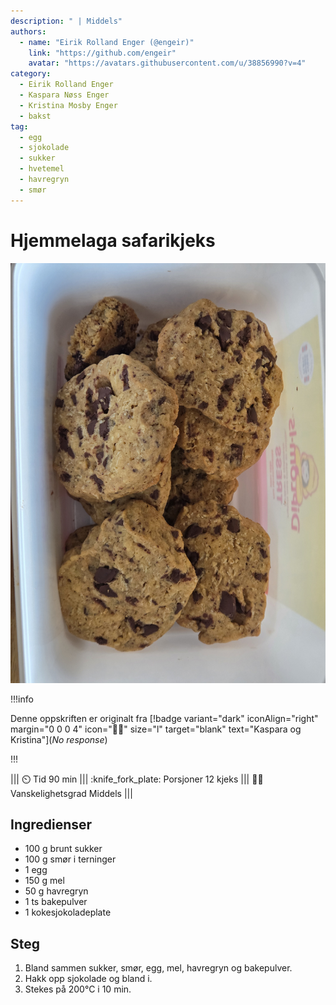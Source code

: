 ```yaml
---
description: " | Middels"
authors:
  - name: "Eirik Rolland Enger (@engeir)"
    link: "https://github.com/engeir"
    avatar: "https://avatars.githubusercontent.com/u/38856990?v=4"
category:
  - Eirik Rolland Enger
  - Kaspara Nøss Enger
  - Kristina Mosby Enger
  - bakst
tag:
  - egg
  - sjokolade
  - sukker
  - hvetemel
  - havregryn
  - smør
---
```


# Hjemmelaga safarikjeks

![](/static/hjemmelaga-safarikjeks/20250720_203651.jpg)

!!!info

Denne oppskriften er originalt fra [!badge variant="dark" iconAlign="right" margin="0 0
0 4" icon=":cook:" size="l" target="blank" text="Kaspara og Kristina"](_No response_)

!!!

<!-- dprint-ignore-start -->
||| :timer_clock: Tid
90 min
||| :knife_fork_plate: Porsjoner
12 kjeks
||| :cook: Vanskelighetsgrad
Middels
|||
<!-- dprint-ignore-end -->

## Ingredienser

- 100 g brunt sukker
- 100 g smør i terninger
- 1 egg
- 150 g mel
- 50 g havregryn
- 1 ts bakepulver
- 1 kokesjokoladeplate

## Steg

1. Bland sammen sukker, smør, egg, mel, havregryn og bakepulver.
2. Hakk opp sjokolade og bland i.
3. Stekes på 200°C i 10 min.

<script type="application/ld+json">
{
  "@context": "https://schema.org/",
  "@type": "Recipe",
  "name": "Hjemmelaga safarikjeks",
  "image": "/static/hjemmelaga-safarikjeks/hjemmelaga-safarikjeks.webp",
  "author": {
    "@type": "Person",
    "name": "Kaspara og Kristina",
    "url": "_No response_"
  },
  "datePublished": "2025-07-21",
  "description": "Middels",
  "prepTime": "",
  "cookTime": "",
  "totalTime": "90 min",
  "recipeYield": "12 kjeks",
  "recipeCategory": "bakst",
  "recipeCuisine": "norsk",
  "keywords": "egg, sjokolade, sukker, hvetemel, havregryn, smør",
  "recipeIngredient": [
    "100 g brunt sukker",
    "100 g smør i terninger",
    "1 egg",
    "150 g mel",
    "50 g havregryn",
    "1 ts bakepulver",
    "1 kokesjokoladeplate"
  ],
  "recipeInstructions": [
    {
      "@type": "HowToStep",
      "text": "Bland sammen sukker, smør, egg, mel, havregryn og bakepulver."
    },
    {
      "@type": "HowToStep",
      "text": "Hakk opp sjokolade og bland i."
    },
    {
      "@type": "HowToStep",
      "text": "Stekes på 200°C i 10 min."
    }
  ]
}
</script>

